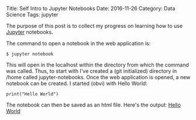 Title: Self Intro to Jupyter Notebooks
Date: 2016-11-26
Category: Data Science
Tags: jupyter

The purpose of this post is to collect my progress on learning how to use [Jupyter](http://jupyter.org) notebooks. 

The command to open a notebook in the web application is:
```
$ jupyter notebook
```

This will open in the localhost within the directory from which the command was called. Thus, to start with I've created a (git initialized) directory in /home called jupyter-notebooks. Once the web application is opened, a new notebook can be created. I started (obvi) with Hello World:
```
print("Hello World")
```

The notebook can then be saved as an html file. Here's the output:
[Hello World]({filename}/notebooks/HelloWorld.md)
